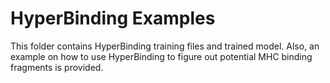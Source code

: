 HyperBinding Examples
=====================

This folder contains HyperBinding training files and 
trained model. Also, an example on how to use 
HyperBinding to figure out potential MHC binding 
fragments is provided. 
